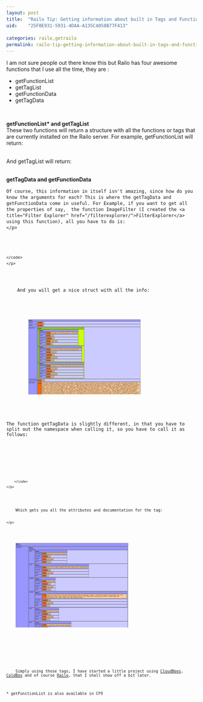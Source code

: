 ```yaml
---
layout: post
title:  "Railo Tip: Getting information about built in Tags and Functions"
uid:	"25F0E931-5931-4DAA-A135C4058B77F413"

categories: railo,getrailo
permalink: railo-tip-getting-information-about-built-in-tags-and-functions
---
```

<p>
I am not sure people out there know this but Railo has four awesome functions that I use all the time, they are :
	</p>
<ul>
<li>getFunctionList</li>
<li>getTagList</li>
<li>getFunctionData</li>
<li>getTagData</li>
</ul>
<p> </p>
<p>
	<strong>getFunctionList* and getTagList</strong><br />
	These two functions will return a structure with all the functions or tags that are currently installed on the Railo server. For example, getFunctionList will return:<br />
	<img src="//blog/enclosures/getFunctionList.png" alt="" />
<br />
	
And getTagList will return:
<br />
	<img src="//blog/enclosures/getTagList.png" alt="" /></p>
<p>
	<strong>getTagData and getFunctionData</strong><br />
	
	Of course, this information in itself isn't amazing, since how do you know the arguments for each? This is where the getTagData and getFunctionData come in useful. For Example, if you want to get all the properties of say,  the function ImageFilter (I created the <a title="Filter Explorer" href="/filterexplorer/">FilterExplorer</a> using this function), all you have to do is:
	</p>
<p>
	<code>
		
	</code>	
	</p>
<p>
	And you will get a nice struct with all the info:	
	</p>
<p>
		<a href="/blog/enclosures/getFunctionData.png" target="new"><img src="/blog/enclosures/getFunctionData_thumb.png" alt="" /></a>
	</p>
<p>
The function getTagData is slightly different, in that you have to split out the namespace when calling it, so you have to call it as follows:
	</p>
<p>
		<code>
			
		</code>
	</p>
<p>
	Which gets you all the attributes and documentation for the tag:
	
	</p>
<p>
	<a href="/blog/enclosures/getTagData.png" target="new"><img src="/blog/enclosures/getTagData_thumb.png" alt="" /></a>
	</p>
<p> </p>
<p>
	Simply using those tags, I have started a little project using <a title="CloudBees: Cloud Platform as a Service for Java Web Apps, Supported Jenkins/Hudson and Jenkins/Hudson in the Cloud" href="http://www.cloudbees.com/">CloudBees</a>, <a title="ColdBox Platform - Defining Enterprise ColdFusion Development" href="http://www.coldbox.org/">ColdBox</a> and of course <a title="Railo - Accelerate Your Web Development" href="http://www.getrailo.org/">Railo</a>, that I shall show off a bit later. 	
</p>
<p>* getFunctionList is also available in CF9</p>